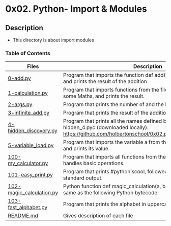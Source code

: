 # 0x02. Python- Import & Modules

## Description
* This directory is about import modules

### Table of Contents
Files |  Description
---------- | ----------------
[0-add.py](./0-add.py) | Program that imports the function def add(a, b): from the file add_0.py and prints the result of the addition
[1-calculation.py](./1-calculation.py)	| Program that imports functions from the file calculator_1.py, does some Maths, and prints the result.
[2-args.py](./2-args.py)	| Program that prints the number of and the list of its arguments.
[3-infinite_add.py](./3-infinite_add.py)	| Program that prints the result of the addition of all arguments
[4-hidden_discovery.py](./4-hidden_discovery.py)	| Program that prints all the names defined by the compiled module hidden_4.pyc (downloaded locally). https://github.com/holbertonschool/0x02.py/raw/master/hidden_4.pyc
[5-variable_load.py](./5-variable_load.py)	| Program that imports the variable a from the file variable_load_5.py and prints its value.
[100-my_calculator.py](./100-my_calculator.py) | Program that imports all functions from the file calculator_1.py and handles basic operations.
[101-easy_print.py](./101-easy_print.py)	| Program that prints #pythoniscool, followed by a new line, in the standard output.
[102-magic_calculation.py](./102-magic_calculation.py)	| Python function def magic_calculation(a, b): that does exactly the same as the following Python bytecode:
[103-fast_alphabet.py](./103-fast_alphabet.py)	| Program that prints the alphabet in uppercase, followed by a new line.
[README.md](./README.md)	| Gives description of each file

